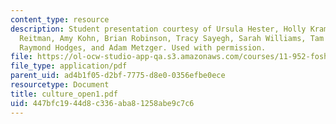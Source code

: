 ```yaml
---
content_type: resource
description: Student presentation courtesy of Ursula Hester, Holly Krambeck, Alexandra
  Reitman, Amy Kohn, Brian Robinson, Tracy Sayegh, Sarah Williams, Tam Doan, Hao Tian,
  Raymond Hodges, and Adam Metzger. Used with permission.
file: https://ol-ocw-studio-app-qa.s3.amazonaws.com/courses/11-952-foshan-china-workshop-spring-2004/447bfc1944d8c336aba81258abe9c7c6_culture_open1.pdf
file_type: application/pdf
parent_uid: ad4b1f05-d2bf-7775-d8e0-0356efbe0ece
resourcetype: Document
title: culture_open1.pdf
uid: 447bfc19-44d8-c336-aba8-1258abe9c7c6
---
```

